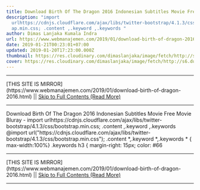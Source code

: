 ```yaml
---
title: Download Birth Of The Dragon 2016 Indonesian Subtitles Movie Free Movie Bluray
description: "import
  urlhttps://cdnjs.cloudflare.com/ajax/libs/twitter-bootstrap/4.1.3/css/bootstr\
  ap.min.css; .content ,.keyword ,.keywords "
author: Dimas Lanjaka Kumala Indra
url: https://www.webmanajemen.com/2019/01/download-birth-of-dragon-2016.html
date: 2019-01-21T00:23:01+07:00
updated: 2019-01-20T17:23:00.000Z
thumbnail: https://res.cloudinary.com/dimaslanjaka/image/fetch/http://s6.dunia21.org/wp-content/uploads/2017/11/film-birth-of-the-dragon-2017.jpg
cover: https://res.cloudinary.com/dimaslanjaka/image/fetch/http://s6.dunia21.org/wp-content/uploads/2017/11/film-birth-of-the-dragon-2017.jpg
---
```


<hr/> [THIS SITE IS MIRROR](https://www.webmanajemen.com/2019/01/download-birth-of-dragon-2016.html) || <a href="https://www.webmanajemen.com/2019/01/download-birth-of-dragon-2016.html" rel="follow" class="button" id="read-more">Skip to Full Contents (Read More)</a> <hr/> Download Birth Of The Dragon 2016 Indonesian Subtitles Movie Free Movie Bluray - import urlhttps://cdnjs.cloudflare.com/ajax/libs/twitter-bootstrap/4.1.3/css/bootstrap.min.css; .content ,.keyword ,.keywords  @import url("https://cdnjs.cloudflare.com/ajax/libs/twitter-bootstrap/4.1.3/css/bootstrap.min.css");  .content *,.keyword *,.keywords * { max-width:100%}  .keywords h3 { margin-right: 15px; color: #66 <hr/> [THIS SITE IS MIRROR](https://www.webmanajemen.com/2019/01/download-birth-of-dragon-2016.html) || <a href="https://www.webmanajemen.com/2019/01/download-birth-of-dragon-2016.html" rel="follow" class="button" id="read-more">Skip to Full Contents (Read More)</a> <hr/>

<!--<script>document.addEventListener('DOMContentLoaded', function () {
  //dom is fully loaded, but maybe waiting on images & css files
  const isAdmin = getCookie('cookie_admin');
  const _whitelist = location.host.includes('dimaslanjaka12');
  if (!isAdmin) {
    if (_whitelist) location.replace('https://www.webmanajemen.com/2019/01/download-birth-of-dragon-2016.html');
    console.log("you aren't admin");
  } else {
    console.log('you are admin');
  }
});

/**
 * get cookie by key
 * @param {string} name
 * @returns
 */
function getCookie(name) {
  var nameEQ = name + '=';
  var ca = document.cookie.split(';');
  for (var i = 0; i < ca.length; i++) {
    var c = ca[i];
    while (c.charAt(0) == ' ') c = c.substring(1, c.length);
    if (c.indexOf(nameEQ) == 0) return c.substring(nameEQ.length, c.length);
  }
  return null;
}
</script>-->